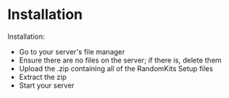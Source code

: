 # Installation

Installation:

* Go to your server's file manager&#x20;
* Ensure there are no files on the server; if there is, delete them
* Upload the .zip containing all of the RandomKits Setup files
* Extract the zip
* Start your server

